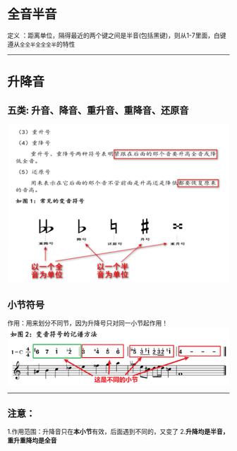 # 全音半音
定义 ：距离单位，隔得最近的两个键之间是半音(包括黑键)，则从1-7里面，白键遵从`全全半全全全半`的特性

---
# 升降音
## 五类: 升音、降音、重升音、重降音、还原音
![img.png](图解五类升降音.png)

## 小节符号
作用：用来划分不同节，因为升降号只对同一小节起作用！
![img.png](小节.png)

---
## 注意：
1.作用范围：升降音只在**本小节**有效，后面遇到不同的，又变了
2.**升降均是半音，重升重降均是全音**